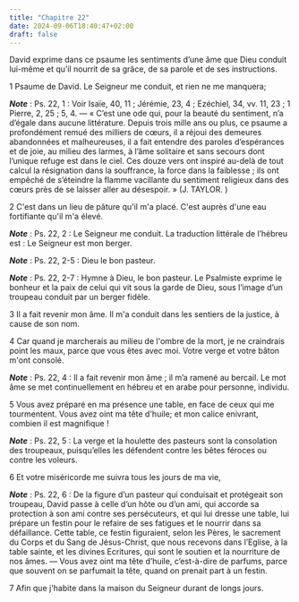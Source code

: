 ```yaml
---
title: "Chapitre 22"
date: 2024-09-06T18:40:47+02:00
draft: false
---
```



David exprime dans ce psaume les sentiments d’une âme que Dieu conduit lui-même et qu’il nourrit de sa grâce, de sa parole et de ses instructions.


1 Psaume de David. Le Seigneur me conduit, et rien ne me manquera;

***Note*** :  Ps. 22, 1 : Voir Isaïe, 40, 11 ; Jérémie, 23, 4 ; Ezéchiel, 34, vv. 11, 23 ; 1 Pierre, 2, 25 ; 5, 4. ― « C’est une ode qui, pour la beauté du sentiment, n’a d’égale dans aucune littérature. Depuis trois mille ans ou plus, ce psaume a profondément remué des milliers de cœurs, il a réjoui des demeures abandonnées et malheureuses, il a fait entendre des paroles d’espérances et de joie, au milieu des larmes, à l’âme solitaire et sans secours dont l’unique refuge est dans le ciel. Ces douze vers ont inspiré au-delà de tout calcul la résignation dans la souffrance, la force dans la faiblesse ; ils ont empêché de s’éteindre la flamme vacillante du sentiment religieux dans des cœurs près de se laisser aller au désespoir. » (J. TAYLOR. )


2 C'est dans un lieu de pâture qu'il m'a placé. C'est auprès d'une eau fortifiante qu'il m'a élevé.

***Note*** :  Ps. 22, 2 : Le Seigneur me conduit. La traduction littérale de l’hébreu est : Le Seigneur est mon berger.

***Note*** :  Ps. 22, 2-5 : Dieu le bon pasteur.

***Note*** :  Ps. 22, 2-7 : Hymne à Dieu, le bon pasteur. Le Psalmiste exprime le bonheur et la paix de celui qui vit sous la garde de Dieu, sous l’image d’un troupeau conduit par un berger fidèle.

3 Il a fait revenir mon âme. Il m'a conduit dans les sentiers de la justice, à cause de son nom.


4 Car quand je marcherais au milieu de l'ombre de la mort, je ne craindrais point les maux, parce que vous êtes avec moi. Votre verge et votre bâton m'ont consolé.

***Note*** :  Ps. 22, 4 : Il a fait revenir mon âme ; il m’a ramené au bercail. Le mot âme se met continuellement en hébreu et en arabe pour personne, individu.


5 Vous avez préparé en ma présence une table, en face de ceux qui me tourmentent. Vous avez oint ma tête d'huile; et mon calice enivrant, combien il est magnifique !

***Note*** :  Ps. 22, 5 : La verge et la houlette des pasteurs sont la consolation des troupeaux, puisqu’elles les défendent contre les bêtes féroces ou contre les voleurs.


6 Et votre miséricorde me suivra tous les jours de ma vie,

***Note*** :  Ps. 22, 6 : De la figure d’un pasteur qui conduisait et protégeait son troupeau, David passe à celle d’un hôte ou d’un ami, qui accorde sa protection à son ami contre ses persécuteurs, et qui lui dresse une table, lui prépare un festin pour le refaire de ses fatigues et le nourrir dans sa défaillance. Cette table, ce festin figuraient, selon les Pères, le sacrement du Corps et du Sang de Jésus-Christ, que nous recevons dans l’Eglise, à la table sainte, et les divines Ecritures, qui sont le soutien et la nourriture de nos âmes. ― Vous avez oint ma tête d’huile, c’est-à-dire de parfums, parce que souvent on se parfumait la tête, quand on prenait part à un festin.

7 Afin que j'habite dans la maison du Seigneur durant de longs jours.

